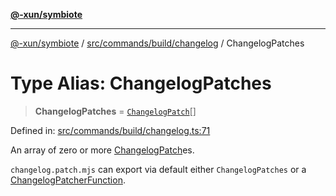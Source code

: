 [**@-xun/symbiote**](../../../../../README.md)

***

[@-xun/symbiote](../../../../../README.md) / [src/commands/build/changelog](../README.md) / ChangelogPatches

# Type Alias: ChangelogPatches

> **ChangelogPatches** = [`ChangelogPatch`](ChangelogPatch.md)[]

Defined in: [src/commands/build/changelog.ts:71](https://github.com/Xunnamius/symbiote/blob/421daaf5e320e2f5d7cb32f23e410fefd48b6891/src/commands/build/changelog.ts#L71)

An array of zero or more [ChangelogPatch](ChangelogPatch.md)es.

`changelog.patch.mjs` can export via default either `ChangelogPatches` or a
[ChangelogPatcherFunction](ChangelogPatcherFunction.md).
